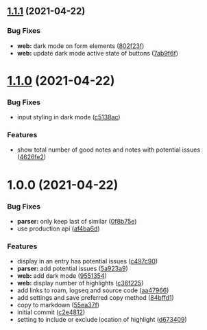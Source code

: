 ## [1.1.1](https://github.com/believer/kindle-highlights/compare/v1.1.0...v1.1.1) (2021-04-22)


### Bug Fixes

* **web:** dark mode on form elements ([802f23f](https://github.com/believer/kindle-highlights/commit/802f23f96637df95caba73b2355710bffd7be8de))
* **web:** update dark mode active state of buttons ([7ab9f6f](https://github.com/believer/kindle-highlights/commit/7ab9f6fc049c861ccd17bd5ff5ab71344a5b07f1))

# [1.1.0](https://github.com/believer/kindle-highlights/compare/v1.0.0...v1.1.0) (2021-04-22)


### Bug Fixes

* input styling in dark mode ([c5138ac](https://github.com/believer/kindle-highlights/commit/c5138ac32a038464efcd854a1734af149ca645f1))


### Features

* show total number of good notes and notes with potential issues ([4626fe2](https://github.com/believer/kindle-highlights/commit/4626fe23ef0981f0883d93b286a939efd833e989))

# 1.0.0 (2021-04-22)


### Bug Fixes

* **parser:** only keep last of similar ([0f8b75e](https://github.com/believer/kindle-highlights/commit/0f8b75ee31a3cc57e908121da8f7570146b18407))
* use production api ([af4ba6d](https://github.com/believer/kindle-highlights/commit/af4ba6d2e3923126934e84849c7dae99e74369df))


### Features

* display in an entry has potential issues ([c497c90](https://github.com/believer/kindle-highlights/commit/c497c90837e1f45b901f60ed57e724e237402de0))
* **parser:** add potential issues ([5a923a9](https://github.com/believer/kindle-highlights/commit/5a923a974279f6a5c7833979b46fc47b2394d7f1))
* **web:** add dark mode ([9551354](https://github.com/believer/kindle-highlights/commit/9551354ba25dc3ac80976bf17365d3115c5a71a3))
* **web:** display number of highlights ([c36f225](https://github.com/believer/kindle-highlights/commit/c36f225bfeedd0879d92ec535e515a310e472a1a))
* add links to roam, logseq and source code ([aa47966](https://github.com/believer/kindle-highlights/commit/aa47966ee1fadadb00bef2a71f9bc41044f57fb7))
* add settings and save preferred copy method ([84bffd1](https://github.com/believer/kindle-highlights/commit/84bffd1a4cecf4f69cba73bc6244841d707458cf))
* copy to markdown ([55ea37f](https://github.com/believer/kindle-highlights/commit/55ea37f95e08251bfdaee1bcae0745596452274f))
* initial commit ([c2e4812](https://github.com/believer/kindle-highlights/commit/c2e4812dcaf1159efb8130a0d08f510ef5547b0a))
* setting to include or exclude location of highlight ([d673409](https://github.com/believer/kindle-highlights/commit/d6734093ae2e940c14efabd169f1f598ac0fe763))
